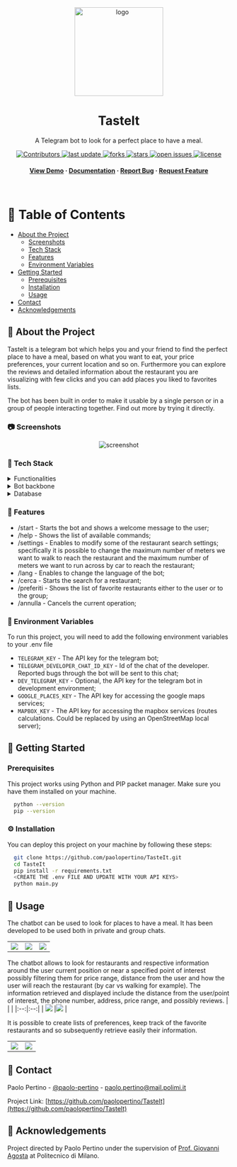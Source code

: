 <div align="center">

  <img src="assets/tasteit.png" alt="logo" width="200" height="auto" />
  <h1>TasteIt</h1>
  
  <p>
    A Telegram bot to look for a perfect place to have a meal.
  </p>
  
  
<!-- Badges -->
<p>
  <a href="https://github.com/paolopertino/TasteIt/graphs/contributors">
    <img src="https://img.shields.io/github/contributors/paolopertino/TasteIt" alt="Contributors" />
  </a>
  <a href="">
    <img src="https://img.shields.io/github/last-commit/paolopertino/TasteIt" alt="last update" />
  </a>
  <a href="https://github.com/paolopertino/TasteIt/network/members">
    <img src="https://img.shields.io/github/forks/paolopertino/TasteIt" alt="forks" />
  </a>
  <a href="https://github.com/paolopertino/TasteIt/stargazers">
    <img src="https://img.shields.io/github/stars/paolopertino/TasteIt" alt="stars" />
  </a>
  <a href="https://github.com/paolopertino/TasteIt/issues/">
    <img src="https://img.shields.io/github/issues/paolopertino/TasteIt" alt="open issues" />
  </a>
  <a href="https://github.com/paolopertino/TasteIt/blob/master/LICENSE">
    <img src="https://img.shields.io/github/license/paolopertino/TasteIt.svg" alt="license" />
  </a>
</p>
   
<h4>
    <a href="https://github.com/paolopertino/TasteIt/">View Demo</a>
  <span> · </span>
    <a href="https://github.com/paolopertino/TasteIt/blob/main/documentation/tasteit_report.pdf">Documentation</a>
  <span> · </span>
    <a href="https://github.com/paolopertino/TasteIt/issues/">Report Bug</a>
  <span> · </span>
    <a href="mailto:paolo.pertino@mail.polimi.it">Request Feature</a>
  </h4>
</div>

<br />

<!-- Table of Contents -->
# :notebook_with_decorative_cover: Table of Contents

- [About the Project](#star2-about-the-project)
  * [Screenshots](#camera-screenshots)
  * [Tech Stack](#space_invader-tech-stack)
  * [Features](#dart-features)
  * [Environment Variables](#key-environment-variables)
- [Getting Started](#toolbox-getting-started)
  * [Prerequisites](#bangbang-prerequisites)
  * [Installation](#gear-installation)
  * [Usage](#eyes-usage)
- [Contact](#handshake-contact)
- [Acknowledgements](#gem-acknowledgements)

  

<!-- About the Project -->
## :star2: About the Project
TasteIt is a telegram bot which helps you and your friend to find the perfect place to have a meal, based on what you want to eat, your price preferences, your current location and so on. Furthermore you can explore the reviews and detailed information about the restaurant you are visualizing with few clicks and you can add places you liked to favorites lists.

The bot has been built in order to make it usable by a single person or in a group of people interacting together. Find out more by trying it directly. 

<!-- Screenshots -->
### :camera: Screenshots

<div align="center"> 
  <img src="./assets/tasteit_banner.png" alt="screenshot" />
</div>


<!-- TechStack -->
### :space_invader: Tech Stack

<details>
  <summary>Functionalities</summary>
  <ul>
    <li><a href="https://developers.google.com/maps/documentation/places/web-service/overview?hl=it">Google Places</a></li>
    <li><a href="https://www.mapbox.com/">Mapbox</a></li>
  </ul>
</details>

<details>
  <summary>Bot backbone</summary>
  <ul>
    <li><a href="https://www.python.org/downloads/">Python</a></li>
    <li><a href="https://python-telegram-bot.org/">python-telegram-bot</a></li>
  </ul>
</details>

<details>
<summary>Database</summary>
  <ul>
    <li><a href="https://docs.python.org/3/library/sqlite3.html">Sqlite3</a></li>
  </ul>
</details>

<!-- Features -->
### :dart: Features

- /start - Starts the bot and shows a welcome message to the user;
- /help  - Shows the list of available commands;
- /settings - Enables to modify some of the restaurant search settings; specifically it is possible to change the maximum number of meters we want to walk to reach the restaurant and the maximum number of meters we want to run across by car to reach the restaurant;
- /lang - Enables to change the language of the bot;
- /cerca - Starts the search for a restaurant;
- /preferiti - Shows the list of favorite restaurants either to the user or to the group;
- /annulla - Cancels the current operation;


<!-- Env Variables -->
### :key: Environment Variables

To run this project, you will need to add the following environment variables to your .env file

* `TELEGRAM_KEY` - The API key for the telegram bot;
* `TELEGRAM_DEVELOPER_CHAT_ID_KEY` - Id of the chat of the developer. Reported bugs through the bot will be sent to this chat;
* `DEV_TELEGRAM_KEY` - Optional, the API key for the telegram bot in development environment;
* `GOOGLE_PLACES_KEY` - The API key for accessing the google maps services;
* `MAPBOX_KEY` - The API key for accessing the mapbox services (routes calculations. Could be replaced by using an OpenStreetMap local server);

<!-- Getting Started -->
## 	:toolbox: Getting Started

<!-- Prerequisites -->
### Prerequisites

This project works using Python and PIP packet manager. Make sure you have them installed on your machine.

```bash
  python --version
  pip --version
```

<!-- Installation -->
### :gear: Installation

You can deploy this project on your machine by following these steps:

```bash
  git clone https://github.com/paolopertino/TasteIt.git
  cd TasteIt
  pip install -r requirements.txt
  <CREATE THE .env FILE AND UPDATE WITH YOUR API KEYS>
  python main.py
```

<!-- Usage -->
## :eyes: Usage
The chatbot can be used to look for places to have a meal. It has been developed to be used both in private and group chats.

|    |    |    |
|:--:|:--:|:--:|
| <img src="documentation/Report/cercaCommand_startingPoseByName.png"> | <img src="documentation/Report/cercaCommand_foodChoice.png"> | <img src="documentation/Report/cercaCommand_recapMsg.png">

The chatbot allows to look for restaurants and respective information around the user current position or near a specified point of interest possibly filtering them for price range, distance from the user and how the user will reach the restaurant (by car vs walking for example). The information retrieved and displayed include the distance from the user/point of interest, the phone number, address, price range, and possibly reviews. 
|    |    |
|:--:|:--:|
| <img src="documentation/Report/cercaCommand_detailedInfo.png"> |<img src="documentation/Report/cercaCommand_viewReviews.png"> |

It is possible to create lists of preferences, keep track of the favorite restaurants and so subsequently retrieve easily their information.

|    |    |
|:--:|:--:|
| <img src="documentation/Report/cercaCommand_addToFavorites.png"> |<img src="documentation/Report/preferitiCommand_listContent.png"> | 

<!-- Contact -->
## :handshake: Contact

Paolo Pertino - [@paolo-pertino](https://it.linkedin.com/in/paolo-pertino) - paolo.pertino@mail.polimi.it

Project Link: [https://github.com/paolopertino/TasteIt](https://github.com/paolopertino/TasteIt)


<!-- Acknowledgments -->
## :gem: Acknowledgements

Project directed by Paolo Pertino under the supervision of [Prof. Giovanni Agosta](https://www4.ceda.polimi.it/manifesti/manifesti/controller/ricerche/RicercaPerDocentiPublic.do?evn_didattica=evento&k_doc=6353&polij_device_category=DESKTOP&__pj0=0&__pj1=6ff6ab935c49114b3368c2ff5fb65b1c) at Politecnico di Milano.
